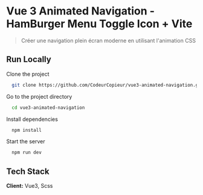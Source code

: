 # Vue 3 Animated Navigation - HamBurger Menu Toggle Icon + Vite

>Créer une navigation plein écran moderne en utilisant l'animation CSS

## Run Locally

Clone the project

```bash
  git clone https://github.com/CodeurCopieur/vue3-animated-navigation.git
```

Go to the project directory

```bash
  cd vue3-animated-navigation
```

Install dependencies

```bash
  npm install
```

Start the server

```bash
  npm run dev
```

## Tech Stack

**Client:** Vue3, Scss



